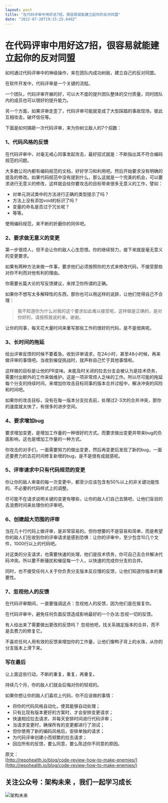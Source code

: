 ```yaml
---
layout: post
title: "在代码评审中用好这7招，很容易就能建立起你的反对同盟"
date: "2022-07-20T19:15:25.049Z"
---
```

在代码评审中用好这7招，很容易就能建立起你的反对同盟
==========================

如何通过代码评审中的神级操作，来在团队内成功树敌，建立自己的反对同盟。

在软件开发中，代码评审是一个关键的流程。

一个团队，代码评审开展的好，可以大不度的提升团队整体的交付质量，同时团队内的成员也可以很好的提升能力。

另一个方面，如果评审走歪了，代码评审可能就变成了大型踩踏的事故现场，彼此互相攻击，破坏信任等。

下面是如何搞砸一次代码评审，来为你树立敌人的7个招数：

### 1、代码风格的反馈

在代码评审中，对毫无戒心同事发起攻击，最好招式就是：不断指出其不符合编码规范的问题。

大多数公司内都有编码规范的文档，好好学习和利用吧。然后开始要求没有明确的提及的修改。如果代码规范中没有提到什么，那么这就是一个完美的机会，可以要求进行无意义的修改，这样就会给你要攻击的目标带来很多无意义的工作，譬如：

*   对单元测试类中的方法进行正确的类型提示了吗？
*   方法上没有添加void的标识了吗？
*   变量的命名是否过于冗长呢？
*   等等。

使用编码规范，来不断的折磨你的同伴吧。

### 2、要求做无意义的变更

第一步很烦人，但不会让你的敌人心生怨恨。你的继续努力，接下来就是毫无意义的变更要求。

如果有两种方法来做一件事，要求他们必须按照你的方式来修改代码，不接受那些对你不利而对他有利的理由。

你需要长篇大论的写反馈建议，来捍卫你所谓的正确。

如果你不想写太多解释性的东西，那你也可以用这样的说辞，让他们觉得自己不合理：

> 我不知道你为什么对我的这个要求如此难以接受呢，这样做是正确的，是对你好的，请按照我说的来，谢谢。

让你的同事，每天花大量时间来重写那些工作的很好的代码，是不是很爽呢。

### 3、长时间的拖延

给出评审反馈的时候不要着急。收到评审请求，在24小时，甚至48小时候，再来做评审的事情吧。当收到催促挑战时，就声称自己忙于其他事情啦。

这样做的目标是让他的PR变味。未能及时关闭的拉去分支会被认为是技术债务，需要付出额外的工作来做维护。这是一项非常烦人乏味的工作。所以尽可能的拖延每个分支的持续时间，来增加你攻击目标同事的版本合并过程中，解决冲突的风险和时间吧。

如果你的攻击目标，没有在每一版本分支拉去前，处理过2-3次的合并冲突，那你的速度就太快了，有很多的进步空间。

### 4、要求增加bug

要求增加变更，是增加工作量的一种很好的方式。而要求做出变更并带来bug的负面影响，这也是增加工作量的一种方式。

你攻击的对手们，一面需要努力的做出变更，然后再变更后发现了新的bug，一面还要费力的去花时间修复新增的bug，是不是很有成就感呢。

### 5、评审请求中只有代码规范的变更

你让你的敌人审查的每一次变更中，都至少应该包含有50%以上的非关键功能性的、不必要的代码样式上的调整。

尽可能不在请求说明关键的变更有哪些，让你的敌人们自己去猜吧，让他们盲目的去浪费时间来处理你的评审吧。

### 6、创建超大范围的评审

当在几十行代码上做评审，是非常容易的。但你想要的不是容易和简单，而是希望你的敌人们在收到你的评审请求是感到恐惧：让你的评审中，至少包含10几个文件，1000行以上的代码吧。

对这类的分支请求，也需要快速的处理，他们是技术债务，你可自己去合并解决代码冲突。所以要不断骚扰和催促每一个人，以快速的完成你分支的合并。

同时，也不接受任何人关于你负责分支版本反应慢的反馈，让他们知道你版本的重要性。

### 7、忽视他人的反馈

在代码评审期间，一直要强调这点：忽视他人的反馈，因为他们是在报复你。

在代码评审中，避免任何负面反馈造成影响最好的一个办法:忽视一切的反馈。

有人给出来了需要做出更改的反馈吗？ 忽视他吧，找关系搞定版本的合并，而不是去费力的修复它。

不喜欢任何人用有效的反馈来增加你的工作量，让他们像鸭子背上的水珠，从你的分支版本上滑下来。

### 写在最后

让上面这些行动，不断的重复，重复，再重复。

持续几个月，你的敌人们就会后悔对你的轻视的。

如果你想让你的敌人们喜欢上代码，你不应该做的事情：

*   将你的代码风格自动化，使其能够自动处理；
*   只有比现有版本更好的方案时，才会安排变更请求；
*   快速相应拉去请求，并每天安排时间进行代码评审；
*   当请求变更时，确保所有的变更都进行了测试；
*   但你使用了新的编码风格后，安排单独的请求；
*   为代码评审创建小而频繁的拉去请求；
*   回应所有的反馈，要么同意，要么陈述你不同意的原因。

原文：  
[http://repohealth.io/blog/code-review-how-to-make-enemies/](http://repohealth.io/blog/code-review-how-to-make-enemies/)

关注公众号：架构未来 ，我们一起学习成长
--------------------

![架构未来](https://img2018.cnblogs.com/blog/34483/201912/34483-20191225100211896-1138251355.jpg)